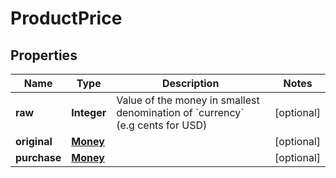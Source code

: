 

# ProductPrice


## Properties

Name | Type | Description | Notes
------------ | ------------- | ------------- | -------------
**raw** | **Integer** | Value of the money in smallest denomination of &#x60;currency&#x60; (e.g cents for USD) |  [optional]
**original** | [**Money**](Money.md) |  |  [optional]
**purchase** | [**Money**](Money.md) |  |  [optional]



